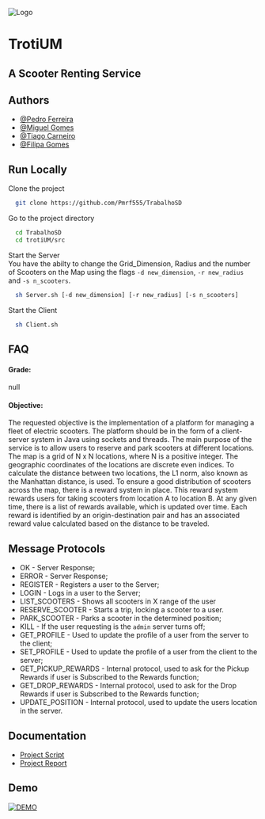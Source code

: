 
![Logo](https://i.imgur.com/D23Et93.png)

# TrotiUM
## A Scooter Renting Service


## Authors

- [@Pedro Ferreira](https://www.github.com/Pmrf555)
- [@Miguel Gomes](https://www.github.com/MayorX500)
- [@Tiago Carneiro](https://www.github.com/Tiago5Carneiro)
- [@Filipa Gomes](https://www.github.com/FilipaSGomes)


## Run Locally

Clone the project

```bash
  git clone https://github.com/Pmrf555/TrabalhoSD
```

Go to the project directory

```bash
  cd TrabalhoSD
  cd trotiUM/src
```

Start the Server \
You have the abilty to change the Grid_Dimension, Radius and the number of Scooters on the Map using the flags `-d new_dimension`, `-r new_radius` and `-s n_scooters`.

```bash
  sh Server.sh [-d new_dimension] [-r new_radius] [-s n_scooters]
```

Start the Client

```bash
  sh Client.sh
```


## FAQ

#### Grade:

null

#### Objective:

The requested objective is the implementation of a platform for managing a fleet of electric scooters.
The platform should be in the form of a client-server system in Java using sockets and threads.
The main purpose of the service is to allow users to reserve and park scooters at different locations.
The map is a grid of N x N locations, where N is a positive integer.
The geographic coordinates of the locations are discrete even indices.
To calculate the distance between two locations, the L1 norm, also known as the Manhattan distance, is used.
To ensure a good distribution of scooters across the map, there is a reward system in place.
This reward system rewards users for taking scooters from location A to location B.
At any given time, there is a list of rewards available, which is updated over time.
Each reward is identified by an origin-destination pair and has an associated reward value calculated based on the distance to be traveled.


## Message Protocols

- OK - Server Response;
- ERROR - Server Response;
- REGISTER - Registers a user to the Server;
- LOGIN - Logs in a user to the Server;
- LIST_SCOOTERS - Shows all scooters in X range of the user
- RESERVE_SCOOTER - Starts a trip, locking a scooter to a user.
- PARK_SCOOTER - Parks a scooter in the determined position;
- KILL - If the user requesting is the `admin` server turns off;
- GET_PROFILE - Used to update the profile of a user from the server to the client;
- SET_PROFILE - Used to update the profile of a user from the client to the server;
- GET_PICKUP_REWARDS - Internal protocol, used to ask for the Pickup Rewards if user is Subscribed to the Rewards function; 
- GET_DROP_REWARDS - Internal protocol, used to ask for the Drop Rewards if user is Subscribed to the Rewards function;
- UPDATE_POSITION - Internal protocol, used to update the users location in the server.
## Documentation

- [Project Script](trotiUM/resources/Script.pdf)
- [Project Report](trotiUM/resources/placeholder.md)


## Demo
[![DEMO](https://img.youtube.com/vi/3hpco_6C0Cc/0.jpg)](https://www.youtube.com/watch?v=3hpco_6C0Cc)
